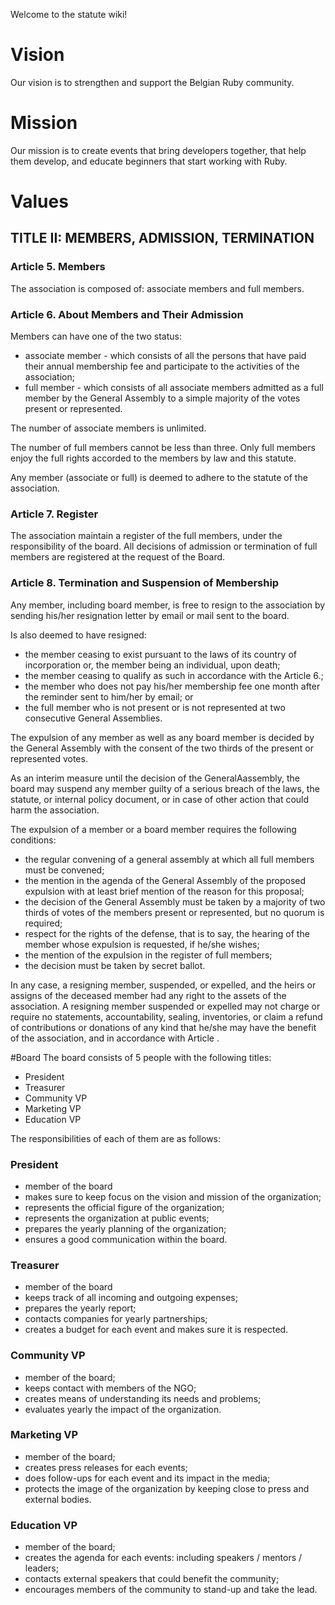 Welcome to the statute wiki!

# Vision
Our vision is to strengthen and support the Belgian Ruby community.

# Mission
Our mission is to create events that bring developers together, that help them develop, and educate beginners that start working with Ruby.

# Values

## TITLE II: MEMBERS, ADMISSION, TERMINATION

### Article 5. Members

The association is composed of: associate members and full members.

### Article 6. About Members and Their Admission

Members can have one of the two status:

* associate member - which consists of all the persons that have paid their annual membership fee
  and participate to the activities of the association;
* full member - which consists of all associate members admitted as a full member by the General
  Assembly to a simple majority of the votes present or represented.

The number of associate members is unlimited.

The number of full members cannot be less than three. Only full members enjoy
the full rights accorded to the members by law and this statute.

Any member (associate or full) is deemed to adhere to the statute of
the association.

### Article 7. Register

The association maintain a register of the full members, under the
responsibility of the board. All decisions of admission or termination of full
members are registered at the request of the Board.

### Article 8. Termination and Suspension of Membership

Any member, including board member, is free to resign to the association by sending
his/her resignation letter by email or mail sent to the board.

Is also deemed to have resigned:

* the member ceasing to exist pursuant to the laws of its country of
  incorporation or, the member being an individual, upon death;
* the member ceasing to qualify as such in accordance with the Article 6.;
* the member who does not pay his/her membership fee one month after the reminder
  sent to him/her by email; or
* the full member who is not present or is not represented at two consecutive
  General Assemblies.

The expulsion of any member as well as any board member is decided by the General Assembly
with the consent of the two thirds of the present or represented votes.

As an interim measure until the decision of the GeneralAassembly, the board may
suspend any member guilty of a serious breach of the laws, the statute, or
internal policy document, or in case of other action that could harm the
association.

The expulsion of a member or a board member requires the following conditions:

* the regular convening of a general assembly at which all full members must be
  convened;
* the mention in the agenda of the General Assembly of the proposed expulsion
  with at least brief mention of the reason for this proposal;
* the decision of the General Assembly must be taken by a majority of two thirds
  of votes of the members present or represented, but no quorum is required;
* respect for the rights of the defense, that is to say, the hearing of the
  member whose expulsion is requested, if he/she wishes;
* the mention of the expulsion in the register of full members;
* the decision must be taken by secret ballot.

In any case, a resigning member, suspended, or expelled, and the heirs or
assigns of the deceased member had any right to the assets of the association. A
resigning member suspended or expelled may not charge or require no statements,
accountability, sealing, inventories, or claim a refund of contributions
or donations of any kind that he/she may have the benefit of the association, and in
accordance with Article <TODO>.

#Board
The board consists of 5 people with the following titles:
* President
* Treasurer
* Community VP
* Marketing VP
* Education VP

The responsibilities of each of them are as follows:
### President
* member of the board
* makes sure to keep focus on the vision and mission of the organization;
* represents the official figure of the organization;
* represents the organization at public events;
* prepares the yearly planning of the organization;
* ensures a good communication within the board.

### Treasurer
* member of the board
* keeps track of all incoming and outgoing expenses;
* prepares the yearly report;
* contacts companies for yearly partnerships;
* creates a budget for each event and makes sure it is respected.

### Community VP
* member of the board;
* keeps contact with members of the NGO;
* creates means of understanding its needs and problems;
* evaluates yearly the impact of the organization.

### Marketing VP
* member of the board;
* creates press releases for each events;
* does follow-ups for each event and its impact in the media;
* protects the image of the organization by keeping close to press and external bodies.

### Education VP
* member of the board;
* creates the agenda for each events: including speakers / mentors / leaders;
* contacts external speakers that could benefit the community;
* encourages members of the community to stand-up and take the lead.
